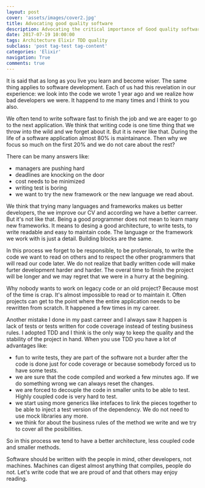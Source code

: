 ```yaml
---
layout: post
cover: 'assets/images/cover2.jpg'
title: Advocating good quality software
description: Advocating the critical importance of Good quality software
date: 2017-07-19 10:00:00
tags: Architecture Elixir TDD quality
subclass: 'post tag-test tag-content'
categories: 'Elixir'
navigation: True
comments: true
---
```


  It is said that as long as you live you learn and become wiser. The same thing applies to software development. Each of us had this revelation in our experience: we look into the code we wrote 1 year ago and we realize how bad developers we were. It happend to me many times and I think to you also.

  We often tend to write software fast to finish the job and we are eager to go to the next application. We think that writing code is one time thing that we throw into the wild and we forget about it. But it is never like that. During the life of a software application almost 80% is maintainance. Then why we focus so much on the first 20% and we do not care about the rest?

  There can be many answers like:
  - managers are pushing hard
  - deadlines are knocking on the door
  - cost needs to be minimized
  - writing test is boring
  - we want to try the new framework or the new language we read about.

  We think that trying many languages and frameworks makes us better developers, the we improve our CV and according we have a better carreer. But it's not like that. Being a good programmer does not mean to learn many new frameworks. It means to desing a good architecture, to write tests, to write readable and easy to maintain code. The language or the framework we work with is just a detail. Building blocks are the same.

  In this process we forget to be responsible, to be profesionals, to write the code we want to read on others and to respect the other programmers that will read our code later. We do not realize that badly written code will make furter development harder and harder. The overal time to finish the project will be longer and we may regret that we were in a hurry at the begining.

  Why nobody wants to work on legacy code or an old project? Because most of the time is crap. It's almost impossible to read or to maintain it. Often projects can get to the point where the entire application needs to be rewritten from scratch. It happened a few times in my career.

  Another mistake I done in my past carreer and I always saw it happen is lack of tests or tests written for code coverage instead of testing business rules. I adopted TDD and I think is the only way to keep the quality and the stability of the project in hand. When you use TDD you have a lot of advantages like:
   - fun to write tests, they are part of the software not a burder after the code is done just for code coverage or because somebody forced us to have some tests.
   - we are sure that the code compiled and worked a few minutes ago. If we do something wrong we can always reset the changes.
   - we are forced to decouple the code in smaller units to be able to test. Highly coupled code is very hard to test.
   - we start using more generics like intefaces to link the pieces together to be able to inject a test version of the dependency. We do not need to use mock libraries any more.
   - we think for about the business rules of the method we write and we try to cover all the posibilities.

   So in this process we tend to have a better architecture, less coupled code and smaller methods.

  Software should be written with the people in mind, other developers, not machines. Machines can digest almost anything that compiles, people do not. Let's write code that we are proud of and that others may enjoy reading.




